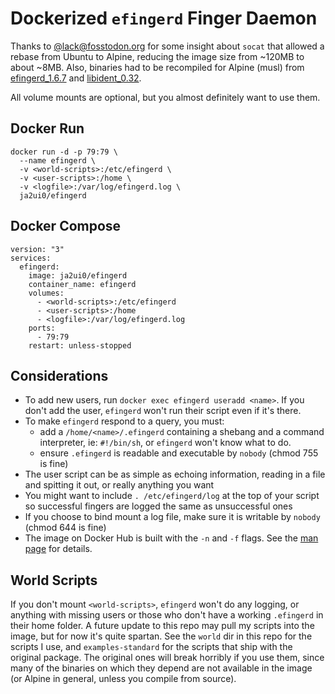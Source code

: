 # Dockerized `efingerd` Finger Daemon

Thanks to [@lack@fosstodon.org](https://fosstodon.org/@lack) for some insight about `socat` that allowed a rebase from Ubuntu to Alpine, reducing the image size from ~120MB to about ~8MB. Also, binaries had to be recompiled for Alpine (musl) from [efingerd_1.6.7](http://deb.debian.org/debian/pool/main/e/efingerd/efingerd_1.6.7.orig.tar.gz) and [libident_0.32](https://launchpad.net/ubuntu/+archive/primary/+sourcefiles/libident/0.32-1/libident_0.32.orig.tar.gz).

All volume mounts are optional, but you almost definitely want to use them.

## Docker Run
```
docker run -d -p 79:79 \
  --name efingerd \
  -v <world-scripts>:/etc/efingerd \
  -v <user-scripts>:/home \
  -v <logfile>:/var/log/efingerd.log \
  ja2ui0/efingerd
```

## Docker Compose
```
version: "3"
services:
  efingerd:
    image: ja2ui0/efingerd
    container_name: efingerd
    volumes:
      - <world-scripts>:/etc/efingerd
      - <user-scripts>:/home
      - <logfile>:/var/log/efingerd.log
    ports:
      - 79:79
    restart: unless-stopped
```
## Considerations

- To add new users, run `docker exec efingerd useradd <name>`. If you don't add the user, `efingerd` won't run their script even if it's there.
- To make `efingerd` respond to a query, you must:
  - add a `/home/<name>/.efingerd` containing a shebang and a command interpreter, ie: `#!/bin/sh`, or `efingerd` won't know what to do.
  - ensure `.efingerd` is readable and executable by `nobody` (chmod 755 is fine)
- The user script can be as simple as echoing information, reading in a file and spitting it out, or really anything you want
- You might want to include `. /etc/efingerd/log` at the top of your script so successful fingers are logged the same as unsuccessful ones
- If you choose to bind mount a log file, make sure it is writable by `nobody` (chmod 644 is fine)
- The image on Docker Hub is built with the `-n` and `-f` flags. See the [man page](https://manpages.ubuntu.com/manpages/trusty/man8/efingerd.8.html) for details.

## World Scripts

If you don't mount `<world-scripts>`, `efingerd` won't do any logging, or anything with missing users or those who don't have a working `.efingerd` in their home folder. A future update to this repo may pull my scripts into the image, but for now it's quite spartan. See the `world` dir in this repo for the scripts I use, and `examples-standard` for the scripts that ship with the original package. The original ones will break horribly if you use them, since many of the binaries on which they depend are not available in the image (or Alpine in general, unless you compile from source).

